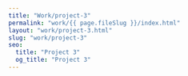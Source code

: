 ```yaml
---
title: "Work/project-3"
permalink: "work/{{ page.fileSlug }}/index.html"
layout: "work/project-3.html"
slug: "work/project-3"
seo:
  title: "Project 3"
  og_title: "Project 3"
---
```

